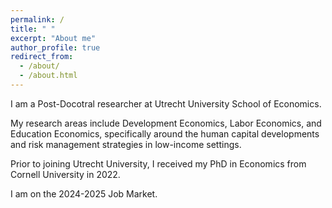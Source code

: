 ```yaml
---
permalink: /
title: " "
excerpt: "About me"
author_profile: true
redirect_from: 
  - /about/
  - /about.html
---
```

I am a Post-Docotral researcher at Utrecht University School of Economics.

My research areas include Development Economics, Labor Economics, and Education Economics, specifically around the human capital developments and risk management strategies in low-income settings.

Prior to joining Utrecht University, I received my PhD in Economics from Cornell University in 2022. 

I am on the 2024-2025 Job Market.

